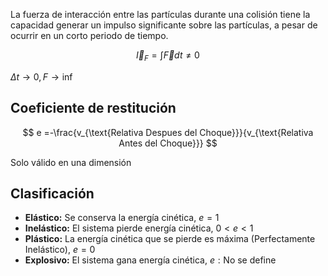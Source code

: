 La fuerza de interacción entre las partículas durante una colisión tiene la capacidad generar un impulso significante sobre las partículas, a pesar de ocurrir en un corto periodo de tiempo.

$$
\vec I_F = \int\vec Fdt \neq 0
$$

$\Delta t \to 0, F \to \inf$

## Coeficiente de restitución

$$
e =-\frac{v_{\text{Relativa Despues del Choque}}}{v_{\text{Relativa Antes del Choque}}}
$$

Solo válido en una dimensión

## Clasificación

- **Elástico:** Se conserva la energía cinética, $e = 1$
- **Inelástico:** El sistema pierde energía cinética, $0 < e <  1$
- **Plástico:** La energía cinética que se pierde es máxima (Perfectamente Inelástico), $e = 0$
- **Explosivo:** El sistema gana energía cinética, $e:\text{No se define}$
